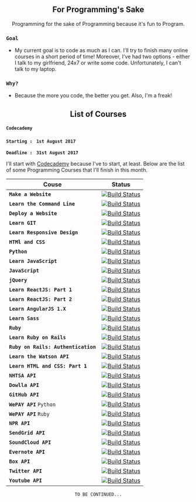 <h2 align="center">For Programming's Sake</h2>

<p align="center">Programming for the sake of Programming because it's fun to Program.</p>

### `Goal`


- My current goal is to code as much as I can. I'll try to finish many online courses in a short period of time! Moreover, I've had two options - either I talk to my girlfriend, 24x7 or write some code. Unfortunately, I can't talk to my laptop.

### `Why?`


- Because the more you code, the better you get. Also, I'm a freak!


<h2 align="center">List of Courses</h2>

#### `Codecademy`

__`Starting : `__ __`1st August 2017`__

__`Deadline : `__ __`31st August 2017`__

I'll start with [Codecademy](https://www.codecademy.com) because I've to start, at least. Below are the list of some Programming Courses that I'll finish in this month. 

| Couse                           | Status  |
| ------------------------------- | ------- |
| __`Make a Website`__                  | [![Build Status](https://img.shields.io/badge/Progress-100%25-green.svg)]() |
| __`Learn the Command Line`__          | [![Build Status](https://img.shields.io/badge/Progress-100%25-green.svg)]() |
| __`Deploy a Website`__                | [![Build Status](https://img.shields.io/badge/Progress-100%25-green.svg)]() |
| __`Learn GIT`__                       | [![Build Status](https://img.shields.io/badge/Progress-100%25-green.svg)]() |
| __`Learn Responsive Design`__         | [![Build Status](https://img.shields.io/badge/Progress-100%25-green.svg)]() |
| __`HTMl and CSS`__                    | [![Build Status](https://img.shields.io/badge/Progress-25%25-orange.svg)]() |
| __`Python`__                          | [![Build Status](https://img.shields.io/badge/Progress-Pending-orange.svg)]() |
| __`Learn JavaScript`__                | [![Build Status](https://img.shields.io/badge/Progress-Pending-orange.svg)]() |
| __`JavaScript`__                      | [![Build Status](https://img.shields.io/badge/Progress-Pending-orange.svg)]() |
| __`jQuery`__                          | [![Build Status](https://img.shields.io/badge/Progress-Pending-orange.svg)]() |
| __`Learn ReactJS: Part 1`__           | [![Build Status](https://img.shields.io/badge/Progress-Pending-orange.svg)]() |
| __`Learn ReactJS: Part 2`__           | [![Build Status](https://img.shields.io/badge/Progress-Pending-orange.svg)]() |
| __`Learn AngularJS 1.X`__             | [![Build Status](https://img.shields.io/badge/Progress-Pending-orange.svg)]() |
| __`Learn Sass`__                      | [![Build Status](https://img.shields.io/badge/Progress-Pending-orange.svg)]() |
| __`Ruby`__                            | [![Build Status](https://img.shields.io/badge/Progress-Pending-orange.svg)]() |
| __`Learn Ruby on Rails`__             | [![Build Status](https://img.shields.io/badge/Progress-Pending-orange.svg)]() |
| __`Ruby on Rails: Authentication`__   | [![Build Status](https://img.shields.io/badge/Progress-Pending-orange.svg)]() |
| __`Learn the Watson API`__            | [![Build Status](https://img.shields.io/badge/Progress-Pending-orange.svg)]() |
| __`Learn HTML and CSS: Part 1`__      | [![Build Status](https://img.shields.io/badge/Progress-Pending-orange.svg)]() |
| __`NHTSA API`__                       | [![Build Status](https://img.shields.io/badge/Progress-Pending-orange.svg)]() |
| __`Dowlla API`__                      | [![Build Status](https://img.shields.io/badge/Progress-Pending-orange.svg)]() |
| __`GitHub API`__                      | [![Build Status](https://img.shields.io/badge/Progress-Pending-orange.svg)]() |
| __`WePAY API`__ `Python`              | [![Build Status](https://img.shields.io/badge/Progress-Pending-orange.svg)]() |
| __`WePAY API`__ `Ruby`                | [![Build Status](https://img.shields.io/badge/Progress-Pending-orange.svg)]() |
| __`NPR API`__                         | [![Build Status](https://img.shields.io/badge/Progress-Pending-orange.svg)]() |
| __`SendGrid API`__                    | [![Build Status](https://img.shields.io/badge/Progress-Pending-orange.svg)]() |
| __`SoundCloud API`__                  | [![Build Status](https://img.shields.io/badge/Progress-Pending-orange.svg)]() |
| __`Evernote API`__                    | [![Build Status](https://img.shields.io/badge/Progress-Pending-orange.svg)]() |
| __`Box API`__                         | [![Build Status](https://img.shields.io/badge/Progress-Pending-orange.svg)]() |
| __`Twitter API`__                     | [![Build Status](https://img.shields.io/badge/Progress-Pending-orange.svg)]() |
| __`Youtube API`__                     | [![Build Status](https://img.shields.io/badge/Progress-Pending-orange.svg)]() |
<p align="center"><code>TO BE CONTINUED...</code></p>
